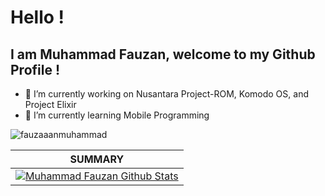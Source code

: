 # Hello !
## I am Muhammad Fauzan, welcome to my Github Profile !

- 🔭 I’m currently working on Nusantara Project-ROM, Komodo OS, and Project Elixir
- 🌱 I’m currently learning Mobile Programming

<img src="https://komarev.com/ghpvc/?username=fauzaaanmuhammad&style=flat-square" alt="fauzaaanmuhammad" /><br>

| **SUMMARY**                                                                                                                                              |
| ------------------------------------------------------------------------------------------------------------------------------------------------------- |
| [![Muhammad Fauzan Github Stats](https://github-readme-stats.vercel.app/api?username=fauzaaanmuhammad&show_icons=true)](https://github.com/fauzaaanmuhammad/github-readme-stats) |

